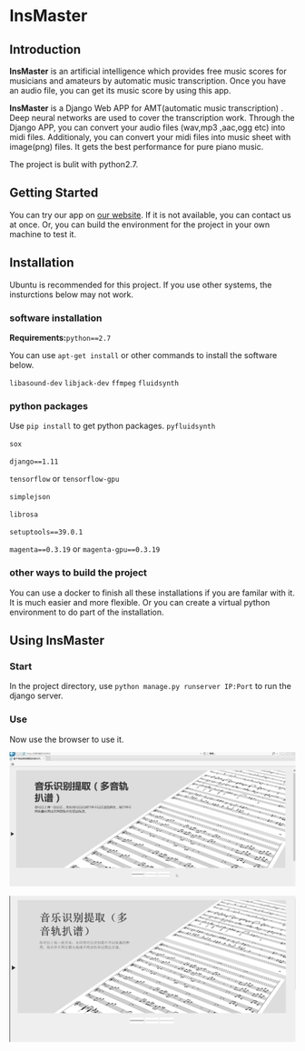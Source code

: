 # InsMaster

## Introduction

**InsMaster** is an artificial intelligence which provides free music scores for musicians and amateurs by automatic music transcription. Once you have an audio file, you can get its music score by using this app. 

**InsMaster** is a Django Web APP for AMT(automatic music transcription) . Deep neural networks are used to cover the transcription work. Through the Django APP, you can convert your audio files (wav,mp3 ,aac,ogg etc)  into midi files. Additionaly, you can convert your midi files into music sheet with image(png)  files. It gets the best performance for pure piano music.

The  project is bulit with python2.7.

## Getting Started

You can try our app on  [our website](http://140.143.208.38:8010). If it is not available, you can contact us at once. Or, you can build the environment for the project in your own machine to test it.

## Installation

Ubuntu is recommended for this project. If you use other systems, the insturctions below may not work.

### software installation

**Requirements:**`python==2.7`

You can use `apt-get install` or other commands to install the software below.

`libasound-dev`
`libjack-dev`
`ffmpeg`
`fluidsynth`

### python packages

Use `pip install` to get python packages.
`pyfluidsynth`

`sox`	

`django==1.11`

`tensorflow` or `tensorflow-gpu`

`simplejson`

`librosa`

`setuptools==39.0.1`

`magenta==0.3.19` or `magenta-gpu==0.3.19`

### other ways to build the project

You can use a docker to finish all these installations if you are familar with it. It is much easier and more flexible. Or you can create a virtual python environment to do part of the installation.

## Using InsMaster

### Start

In the project directory, use `python manage.py runserver IP:Port` to run the django server.

### Use

Now use the browser to use it.

![](https://github.com/LegendFC/InsMaster/raw/master/image/luping.gif)

![](https://github.com/LegendFC/InsMaster/raw/master/image/1.png)


